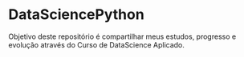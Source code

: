 # DataSciencePython
Objetivo deste repositório é compartilhar meus estudos, progresso e evolução através do Curso de DataScience Aplicado.
